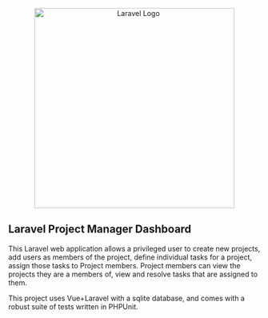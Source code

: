 <p align="center"><a href="https://laravel.com" target="_blank"><img src="https://raw.githubusercontent.com/laravel/art/master/logo-lockup/5%20SVG/2%20CMYK/1%20Full%20Color/laravel-logolockup-cmyk-red.svg" width="400" alt="Laravel Logo"></a></p>

## Laravel Project Manager Dashboard

This Laravel web application allows a privileged user to create new projects, add users as members of the project,
define individual tasks for a project, assign those tasks to Project members. Project members can view the projects they
are a members of, view and resolve tasks that are assigned to them.

This project uses Vue+Laravel with a sqlite database, and comes with a robust suite of tests written in PHPUnit.
